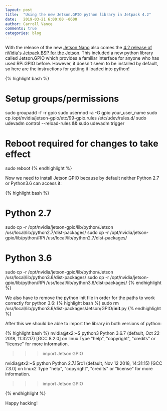 ```yaml
---
layout: post
title:  "Using the new Jetson.GPIO python library in Jetpack 4.2"
date:   2019-03-21 6:00:00 -0600
author: Carroll Vance
comments: true
categories: blog
---
```


With the release of the new [Jetson Nano][nano] also comes the [4.2 release of nVidia's Jetpack BSP for the Jetson][jetpack]. This included a new python library called Jetson.GPIO which provides a familiar interface for anyone who has used RPi.GPIO before. However, it doesn't seem to be installed by default, so here are the instructions for getting it loaded into python!

{% highlight bash %}
# Setup groups/permissions
sudo groupadd -f -r gpio
sudo usermod -a -G gpio your_user_name
sudo cp /opt/nvidia/jetson-gpio/etc/99-gpio.rules /etc/udev/rules.d/
sudo udevadm control --reload-rules && sudo udevadm trigger

# Reboot required for changes to take effect
sudo reboot
{% endhighlight %}

Now we need to install Jetson.GPIO because by default neither Python 2.7 or Python3.6 can access it:

{% highlight bash %}
# Python 2.7
sudo cp -r /opt/nvidia/jetson-gpio/lib/python/Jetson /usr/local/lib/python2.7/dist-packages/
sudo cp -r /opt/nvidia/jetson-gpio/lib/python/RPi /usr/local/lib/python2.7/dist-packages/

# Python 3.6
sudo cp -r /opt/nvidia/jetson-gpio/lib/python/Jetson /usr/local/lib/python3.6/dist-packages/
sudo cp -r /opt/nvidia/jetson-gpio/lib/python/RPi /usr/local/lib/python3.6/dist-packages/
{% endhighlight %}


We also have to remove the python init file in order for the paths to work correctly for python 3.6:
{% highlight bash %}
sudo rm /usr/local/lib/python3.6/dist-packages/Jetson/GPIO/__init__.py
{% endhighlight %}

After this we should be able to import the library in both versions of python:

{% highlight bash %}
nvidia@tx2:~$ python3
Python 3.6.7 (default, Oct 22 2018, 11:32:17)
[GCC 8.2.0] on linux
Type "help", "copyright", "credits" or "license" for more information.
>>> import Jetson.GPIO
>>>
nvidia@tx2:~$ python
Python 2.7.15rc1 (default, Nov 12 2018, 14:31:15)
[GCC 7.3.0] on linux2
Type "help", "copyright", "credits" or "license" for more information.
>>> import Jetson.GPIO
>>>
{% endhighlight %}

Happy hacking!

[jetpack]: https://developer.nvidia.com/embedded/jetpack
[nano]: https://www.nvidia.com/en-us/autonomous-machines/embedded-systems/jetson-nano/

[imu]: http://docs.ros.org/api/sensor_msgs/html/msg/Imu.html
[ros]: http://www.ros.org
[example]: https://github.com/csvance/lsm9ds0/blob/master/src/lsm9ds0_node.py
[ekf]: https://en.wikipedia.org/wiki/Extended_Kalman_filter
